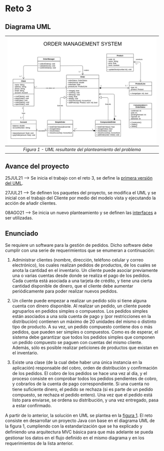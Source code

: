# Reto 3

## Diagrama UML

| ![UML_Diagram](https://github.com/gasiferox/Grupo43_GustavoRomeroNocua/blob/main/Reto_3/UML/Reto_3_UML_v2.jpg) |
|:--:|
| *Figura 1 - UML resultante del planteamiento del problema* |

## Avance del proyecto

25JUL21 --> Se inicia el trabajo con el reto 3, se define la [primera versión del UML](https://github.com/gasiferox/Grupo43_GustavoRomeroNocua/blob/main/Reto_3/UML/Reto_3_UML_v1.jpg).

27JUL21 --> Se definen los paquetes del proyecto, se modifica el UML y se inicial con el trabajo del Cliente por medio del modelo vista y ejecutando la acción de añadir clientes.

08AGO21 --> Se inicia un nuevo planteamiento y se definen las [interfaces](https://github.com/gasiferox/Grupo43_GustavoRomeroNocua/blob/main/Reto_3/UML/Reto_3_Interfaces.jpg) a ser utilizadas.

## Enunciado

Se requiere un software para la gestión de pedidos. Dicho software debe cumplir con una serie de requerimientos que se enumeran a continuación:

1. Administrar clientes (nombre, dirección, teléfono celular y correo electrónico), los cuales realizan pedidos de productos, de los cuales se anota la cantidad en el inventario. Un cliente puede asociar previamente una o varias cuentas desde donde se  realiza el pago de los pedidos. Cada cuenta está asociada a una tarjeta de crédito, y tiene una cierta cantidad disponible de dinero, que el cliente debe aumentar periódicamente para poder realizar nuevos pedidos.

2. Un cliente puede empezar a realizar un pedido sólo si tiene alguna cuenta con dinero disponible. Al realizar un pedido, un cliente puede agruparlos en pedidos simples o compuestos. Los pedidos simples están asociados a una sola cuenta de pago y (por restricciones en la distribución) contienen un máximo de 20 unidades del mismo o distinto tipo de producto. A su vez, un pedido compuesto contiene dos o más pedidos, que pueden ser simples o compuestos. Como es de esperar, el sistema debe garantizar que todos los pedidos simples que componen un
pedido compuesto se paguen con cuentas del mismo cliente. Además, sólo es posible realizar peticiones de productos que existan en el inventario.

3. Existe una clase (de la cual debe haber una única instancia en la aplicación) responsable del cobro, orden de distribución y conﬁrmación de los pedidos. El cobro de los pedidos se hace una vez al día, y el proceso consiste en comprobar todos los pedidos pendientes de cobro, y cobrarlos de la cuenta de pago correspondiente. Si una cuenta no tiene suﬁciente dinero, el
pedido se rechaza (si es parte de un pedido compuesto, se rechaza el pedido entero). Una vez que el pedido está listo para enviarse, se ordena su distribución, y una vez entregado, pasa a
estar conﬁrmado.

A partir de lo anterior, la solución en UML se plantea en la [figura 1](https://github.com/gasiferox/Grupo43_GustavoRomeroNocua/blob/main/Reto_3/UML/Reto_3_UML_v2.jpg).  El reto consiste en desarrollar un proyecto Java con base en el diagrama UML de la ﬁgura 1, cumpliendo con la estandarización que se ha explicado y deﬁniendo una arquitectura MVC básica para que más adelante se pueda gestionar los datos en el ﬂujo deﬁnido en el mismo diagrama y en los requerimientos de la lista anterior.
